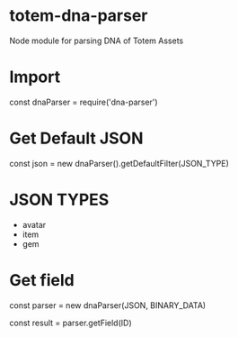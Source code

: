 # totem-dna-parser

Node module for parsing DNA of Totem Assets

# Import

const dnaParser = require('dna-parser')

# Get Default JSON

const json = new dnaParser().getDefaultFilter(JSON_TYPE)

# JSON TYPES

- avatar
- item
- gem

# Get field

const parser = new dnaParser(JSON, BINARY_DATA)

const result = parser.getField(ID)
